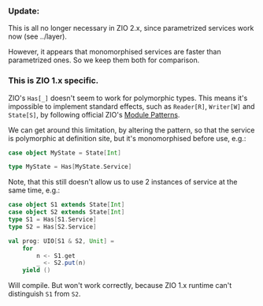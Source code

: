 
### Update:

This is all no longer necessary in ZIO 2.x, since parametrized services work now (see ../layer).

However, it appears that monomorphised services are faster than parametrized ones. So we keep them both for comparison.


### This is ZIO 1.x specific.

ZIO's `Has[_]` doesn't seem to work for polymorphic types. This means it's impossible to 
implement standard effects, such as `Reader[R]`, `Writer[W]` and `State[S]`, by following 
official ZIO's [Module Patterns](https://zio.dev/version-1.x/datatypes/contextual/#module-pattern-10).

We can get around this limitation, by altering the pattern, so that the service
is polymorphic at definition site, but it's monomorphised before use, e.g.:

```scala
case object MyState = State[Int]

type MyState = Has[MyState.Service]
```

Note, that this still doesn't allow us to use 2 instances of service at the same time, e.g.:


```scala
case object S1 extends State[Int]
case object S2 extends State[Int]
type S1 = Has[S1.Service]
type S2 = Has[S2.Service]

val prog: UIO[S1 & S2, Unit] =
	for
		n <- S1.get
		_ <- S2.put(n)
	yield ()
```

Will compile. But won't work correctly, because ZIO 1.x runtime can't distinguish `S1` from `S2`.

